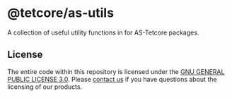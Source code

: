# @tetcore/as-utils

A collection of useful utility functions in for AS-Tetcore packages.

## License

The entire code within this repository is licensed under the [GNU GENERAL PUBLIC LICENSE 3.0](LICENSE). Please [contact us](https://www.tetcoin.org/contact/) if you have questions about the licensing of our products.
